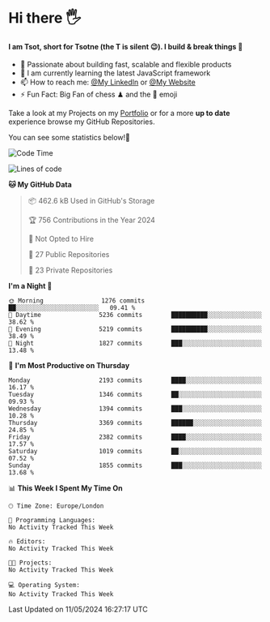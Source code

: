 # Hi there :raised_hand_with_fingers_splayed:
#### I am Tsot, short for Tsotne (the T is silent :wink:). I build & break things :space_invader:
- :telescope: Passionate about building fast, scalable and flexible products
- :seedling: I am currently learning the latest JavaScript framework 
- :mailbox: How to reach me: [@My LinkedIn](https://www.linkedin.com/in/tsotne-gvadzabia/) or [@My Website](https://tsotne.co.uk/contact)
- :zap: Fun Fact: Big Fan of chess ♟ and the 👾 emoji

Take a look at my Projects on my [Portfolio](https://tsotne.co.uk/) or for a more **up to date** experience browse my GitHub Repositories.

You can see some statistics below!:space_invader:
<!--START_SECTION:waka-->
![Code Time](http://img.shields.io/badge/Code%20Time-761%20hrs%202%20mins-blue)

![Lines of code](https://img.shields.io/badge/From%20Hello%20World%20I%27ve%20Written-5.6%20million%20lines%20of%20code-blue)

**🐱 My GitHub Data** 

> 📦 462.6 kB Used in GitHub's Storage 
 > 
> 🏆 756 Contributions in the Year 2024
 > 
> 🚫 Not Opted to Hire
 > 
> 📜 27 Public Repositories 
 > 
> 🔑 23 Private Repositories 
 > 
**I'm a Night 🦉** 

```text
🌞 Morning                1276 commits        ██░░░░░░░░░░░░░░░░░░░░░░░   09.41 % 
🌆 Daytime                5236 commits        ██████████░░░░░░░░░░░░░░░   38.62 % 
🌃 Evening                5219 commits        ██████████░░░░░░░░░░░░░░░   38.49 % 
🌙 Night                  1827 commits        ███░░░░░░░░░░░░░░░░░░░░░░   13.48 % 
```
📅 **I'm Most Productive on Thursday** 

```text
Monday                   2193 commits        ████░░░░░░░░░░░░░░░░░░░░░   16.17 % 
Tuesday                  1346 commits        ██░░░░░░░░░░░░░░░░░░░░░░░   09.93 % 
Wednesday                1394 commits        ███░░░░░░░░░░░░░░░░░░░░░░   10.28 % 
Thursday                 3369 commits        ██████░░░░░░░░░░░░░░░░░░░   24.85 % 
Friday                   2382 commits        ████░░░░░░░░░░░░░░░░░░░░░   17.57 % 
Saturday                 1019 commits        ██░░░░░░░░░░░░░░░░░░░░░░░   07.52 % 
Sunday                   1855 commits        ███░░░░░░░░░░░░░░░░░░░░░░   13.68 % 
```


📊 **This Week I Spent My Time On** 

```text
🕑︎ Time Zone: Europe/London

💬 Programming Languages: 
No Activity Tracked This Week

🔥 Editors: 
No Activity Tracked This Week

🐱‍💻 Projects: 
No Activity Tracked This Week

💻 Operating System: 
No Activity Tracked This Week
```


 Last Updated on 11/05/2024 16:27:17 UTC
<!--END_SECTION:waka-->
